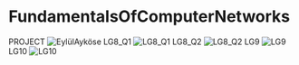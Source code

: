 # FundamentalsOfComputerNetworks
PROJECT
![EylülAyköse](https://user-images.githubusercontent.com/103056785/173595070-ebf3435a-088a-47d3-937d-e0f891f57fda.png)
LG8_Q1
![LG8_Q1](https://user-images.githubusercontent.com/103056785/173595077-395d0202-15ac-4515-a11a-35f93c505a02.png)
LG8_Q2
![LG8_Q2](https://user-images.githubusercontent.com/103056785/173595088-e574929f-1660-40ba-a528-33c8316dca5b.png)
LG9
![LG9](https://user-images.githubusercontent.com/103056785/173612493-9a9a08f2-54ea-4c87-aa5a-9230f5133e10.png)
LG10
![LG10](https://user-images.githubusercontent.com/103056785/173595095-23c18321-6d85-4b67-8c4a-4ce937ec918c.png)
